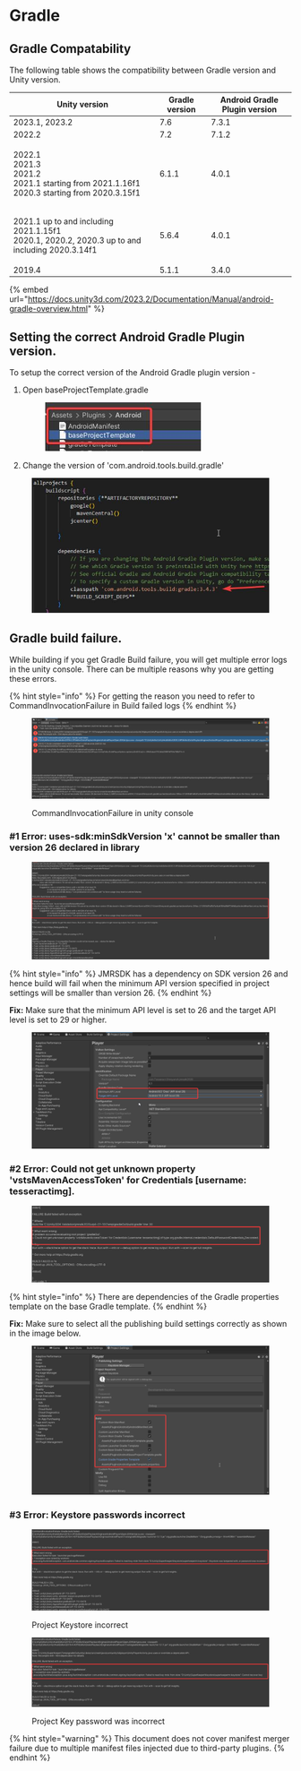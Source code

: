 # Gradle

## Gradle Compatability

The following table shows the compatibility between Gradle version and Unity version.

| Unity version                                                                                             | Gradle version | Android Gradle Plugin version |
| --------------------------------------------------------------------------------------------------------- | -------------- | ----------------------------- |
| 2023.1, 2023.2                                                                                            | 7.6            | 7.3.1                         |
| 2022.2                                                                                                    | 7.2            | 7.1.2                         |
| <p>2022.1<br>2021.3<br>2021.2<br>2021.1 starting from 2021.1.16f1<br>2020.3 starting from 2020.3.15f1</p> | 6.1.1          | 4.0.1                         |
| <p>2021.1 up to and including 2021.1.15f1<br>2020.1, 2020.2, 2020.3 up to and including 2020.3.14f1</p>   | 5.6.4          | 4.0.1                         |
| 2019.4                                                                                                    | 5.1.1          | 3.4.0                         |

{% embed url="https://docs.unity3d.com/2023.2/Documentation/Manual/android-gradle-overview.html" %}

## Setting the correct Android Gradle Plugin version.

To setup the correct version of the Android Gradle plugin version -

1.  Open baseProjectTemplate.gradle

    <div align="left"><figure><img src="../../.gitbook/assets/ca6ec683-7072-410e-86ac-f71d98253995.jpg" alt=""><figcaption></figcaption></figure></div>
2. Change the version of 'com.android.tools.build.gradle'

<div align="left"><figure><img src="../../.gitbook/assets/d66412fc-6174-4cdf-8869-26e8a5438454.jpg" alt=""><figcaption></figcaption></figure></div>

## Gradle build failure.

While building if you get Gradle Build failure, you will get multiple error logs in the unity console. There can be multiple reasons why you are getting these errors.

{% hint style="info" %}
For getting the reason you need to refer to CommandInvocationFailure in Build failed logs
{% endhint %}

<figure><img src="../../.gitbook/assets/image (19).png" alt=""><figcaption><p>CommandInvocationFailure in unity console</p></figcaption></figure>

###

### #1 Error: uses-sdk:minSdkVersion 'x' cannot be smaller than version 26 declared in library

<figure><img src="../../.gitbook/assets/image (2).png" alt=""><figcaption></figcaption></figure>

{% hint style="info" %}
JMRSDK has a dependency on SDK version 26 and hence build will fail when the minimum API version specified in project settings will be smaller than version 26.
{% endhint %}

**Fix:** Make sure that the minimum API level is set to 26 and the target API level is set to 29 or higher.

<figure><img src="../../.gitbook/assets/image (29).png" alt=""><figcaption></figcaption></figure>



### #2 Error: Could not get unknown property 'vstsMavenAccessToken' for Credentials \[username: tesseractimg].

<figure><img src="../../.gitbook/assets/image (32).png" alt=""><figcaption></figcaption></figure>

{% hint style="info" %}
There are dependencies of the Gradle properties template on the base Gradle template.&#x20;
{% endhint %}

**Fix:** Make sure to select all the publishing build settings correctly as shown in the image below.

<figure><img src="../../.gitbook/assets/image (4).png" alt=""><figcaption></figcaption></figure>



### #3 Error: Keystore passwords incorrect

<figure><img src="../../.gitbook/assets/image (34).png" alt=""><figcaption><p>Project Keystore incorrect</p></figcaption></figure>

<figure><img src="../../.gitbook/assets/image (38).png" alt=""><figcaption><p>Project Key password was incorrect</p></figcaption></figure>



{% hint style="warning" %}
This document does not cover manifest merger failure due to multiple manifest files injected due to third-party plugins.
{% endhint %}
